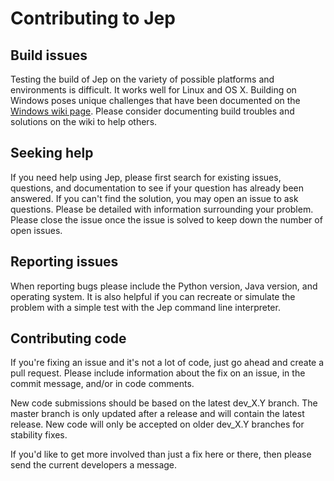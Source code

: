 # Contributing to Jep

## Build issues

Testing the build of Jep on the variety of possible platforms and environments
is difficult. It works well for Linux and OS X.  Building on Windows poses
unique challenges that have been documented on the [Windows wiki page](https://github.com/mrj0/jep/wiki/Windows).
Please consider documenting build troubles and solutions on the wiki to help
others.


## Seeking help

If you need help using Jep, please first search for existing issues, questions,
and documentation to see if your question has already been answered.  If you
can't find the solution, you may open an issue to ask questions.  Please be
detailed with information surrounding your problem.  Please close the issue
once the issue is solved to keep down the number of open issues.


## Reporting issues

When reporting bugs please include the Python version, Java version, and
operating system.  It is also helpful if you can recreate or simulate the
problem with a simple test with the Jep command line interpreter.


## Contributing code

If you're fixing an issue and it's not a lot of code, just go ahead and
create a pull request.  Please include information about the fix on an
issue, in the commit message, and/or in code comments.

New code submissions should be based on the latest dev_X.Y branch. The master
branch is only updated after a release and will contain the latest release.
New code will only be accepted on older dev_X.Y branches for stability fixes.

If you'd like to get more involved than just a fix here or there, then
please send the current developers a message.
